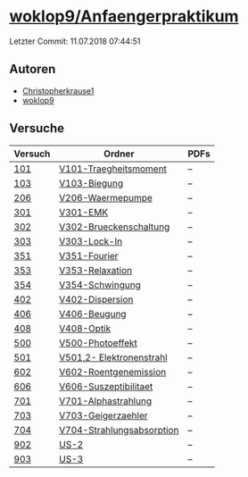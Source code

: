 # [woklop9/Anfaengerpraktikum](https://github.com/woklop9/Anfaengerpraktikum)

Letzter Commit: 11.07.2018 07:44:51

## Autoren
- [Christopherkrause1](https://github.com/Christopherkrause1)
- [woklop9](https://github.com/woklop9)

## Versuche

|        Versuch         |                                                      Ordner                                                      |PDFs|
|------------------------|------------------------------------------------------------------------------------------------------------------|----|
|[101](../../versuch/101)|[V101-Traegheitsmoment](https://github.com/woklop9/Anfaengerpraktikum/tree/master/V101-Traegheitsmoment)          |–   |
|[103](../../versuch/103)|[V103-Biegung](https://github.com/woklop9/Anfaengerpraktikum/tree/master/V103-Biegung)                            |–   |
|[206](../../versuch/206)|[V206-Waermepumpe](https://github.com/woklop9/Anfaengerpraktikum/tree/master/V206-Waermepumpe)                    |–   |
|[301](../../versuch/301)|[V301-EMK](https://github.com/woklop9/Anfaengerpraktikum/tree/master/V301-EMK)                                    |–   |
|[302](../../versuch/302)|[V302-Brueckenschaltung](https://github.com/woklop9/Anfaengerpraktikum/tree/master/V302-Brueckenschaltung)        |–   |
|[303](../../versuch/303)|[V303-Lock-In](https://github.com/woklop9/Anfaengerpraktikum/tree/master/V303-Lock-In)                            |–   |
|[351](../../versuch/351)|[V351-Fourier](https://github.com/woklop9/Anfaengerpraktikum/tree/master/V351-Fourier)                            |–   |
|[353](../../versuch/353)|[V353-Relaxation](https://github.com/woklop9/Anfaengerpraktikum/tree/master/V353-Relaxation)                      |–   |
|[354](../../versuch/354)|[V354-Schwingung](https://github.com/woklop9/Anfaengerpraktikum/tree/master/V354-Schwingung)                      |–   |
|[402](../../versuch/402)|[V402-Dispersion](https://github.com/woklop9/Anfaengerpraktikum/tree/master/V402-Dispersion)                      |–   |
|[406](../../versuch/406)|[V406-Beugung](https://github.com/woklop9/Anfaengerpraktikum/tree/master/V406-Beugung)                            |–   |
|[408](../../versuch/408)|[V408-Optik](https://github.com/woklop9/Anfaengerpraktikum/tree/master/V408-Optik)                                |–   |
|[500](../../versuch/500)|[V500-Photoeffekt](https://github.com/woklop9/Anfaengerpraktikum/tree/master/V500-Photoeffekt)                    |–   |
|[501](../../versuch/501)|[V501,2- Elektronenstrahl](https://github.com/woklop9/Anfaengerpraktikum/tree/master/V501%2C2-%20Elektronenstrahl)|–   |
|[602](../../versuch/602)|[V602-Roentgenemission](https://github.com/woklop9/Anfaengerpraktikum/tree/master/V602-Roentgenemission)          |–   |
|[606](../../versuch/606)|[V606-Suszeptibilitaet](https://github.com/woklop9/Anfaengerpraktikum/tree/master/V606-Suszeptibilitaet)          |–   |
|[701](../../versuch/701)|[V701-Alphastrahlung](https://github.com/woklop9/Anfaengerpraktikum/tree/master/V701-Alphastrahlung)              |–   |
|[703](../../versuch/703)|[V703-Geigerzaehler](https://github.com/woklop9/Anfaengerpraktikum/tree/master/V703-Geigerzaehler)                |–   |
|[704](../../versuch/704)|[V704-Strahlungsabsorption](https://github.com/woklop9/Anfaengerpraktikum/tree/master/V704-Strahlungsabsorption)  |–   |
|[902](../../versuch/902)|[US-2](https://github.com/woklop9/Anfaengerpraktikum/tree/master/US-2)                                            |–   |
|[903](../../versuch/903)|[US-3](https://github.com/woklop9/Anfaengerpraktikum/tree/master/US-3)                                            |–   |
